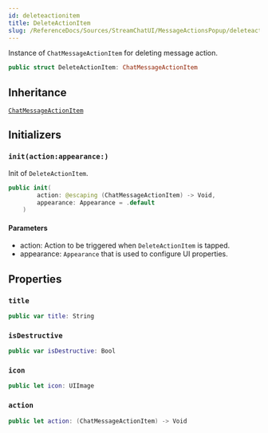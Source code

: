 ```yaml
---
id: deleteactionitem 
title: DeleteActionItem
slug: /ReferenceDocs/Sources/StreamChatUI/MessageActionsPopup/deleteactionitem
---
```


Instance of `ChatMessageActionItem` for deleting message action.

``` swift
public struct DeleteActionItem: ChatMessageActionItem 
```

## Inheritance

[`ChatMessageActionItem`](ChatMessageActionItem)

## Initializers

### `init(action:appearance:)`

Init of `DeleteActionItem`.

``` swift
public init(
        action: @escaping (ChatMessageActionItem) -> Void,
        appearance: Appearance = .default
    ) 
```

#### Parameters

  - action: Action to be triggered when `DeleteActionItem` is tapped.
  - appearance: `Appearance` that is used to configure UI properties.

## Properties

### `title`

``` swift
public var title: String 
```

### `isDestructive`

``` swift
public var isDestructive: Bool 
```

### `icon`

``` swift
public let icon: UIImage
```

### `action`

``` swift
public let action: (ChatMessageActionItem) -> Void
```
